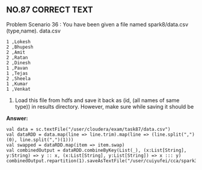 ## NO.87 CORRECT TEXT

Problem Scenario 36 : You have been given a file named spark8/data.csv (type,name). data.csv

```
1 ,Lokesh
2 ,Bhupesh
2 ,Amit
2 ,Ratan
2 ,Dinesh
1 ,Pavan
1 ,Tejas
2 ,Sheela
1 ,Kumar
1 ,Venkat
```

1. Load this file from hdfs and save it back as (id, (all names of same type)) in results directory. However, make sure while saving it should be

**Answer:**

```
val data = sc.textFile("/user/cloudera/exam/task87/data.csv")
val dataRDD = data.map(line => line.trim).map(line => (line.split(",")(0), line.split(",")(1)))
val swapped = dataRDD.map(item => item.swap)
val combinedOutput = dataRDD.combineByKey(List(_), (x:List[String], y:String) => y :: x, (x:List[String], y:List[String]) => x ::: y)
combinedOutput.repartition(1).saveAsTextFile("/user/cuiyufei/cca/spark36_reuslt")
```

## 